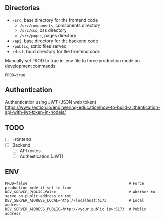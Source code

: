 ## Directories

- `/src`, base directory for the frontend code
  - `/src/components`, components directory
  - `/src/css`, css directory
  - `/src/pages`, pages directory
- `/api`, base directory for the backend code
- `/public`, static files served
- `/dist`, build directory for the frontend code

Manually set PROD to true in .env file to force production mode on development commands
```
PROD=true
```

## Authentication

Authentication using JWT (JSON web token)
https://www.section.io/engineering-education/how-to-build-authentication-api-with-jwt-token-in-nodejs/

## TODO
- [ ] Frontend
- [ ] Backend
  - [ ] API routes
  - [ ] Authentication (JWT)

## ENV
```
PROD=false                                              # Force production mode if set to true
DEV_SERVER_PUBLIC=false                                 # Whether to serve on public address or not
DEV_SERVER_ADDRESS_LOCAL=http://localhost:5173          # Local address
DEV_SERVER_ADDRESS_PUBLIC=http://<your public ip>:5173  # Public address
```
